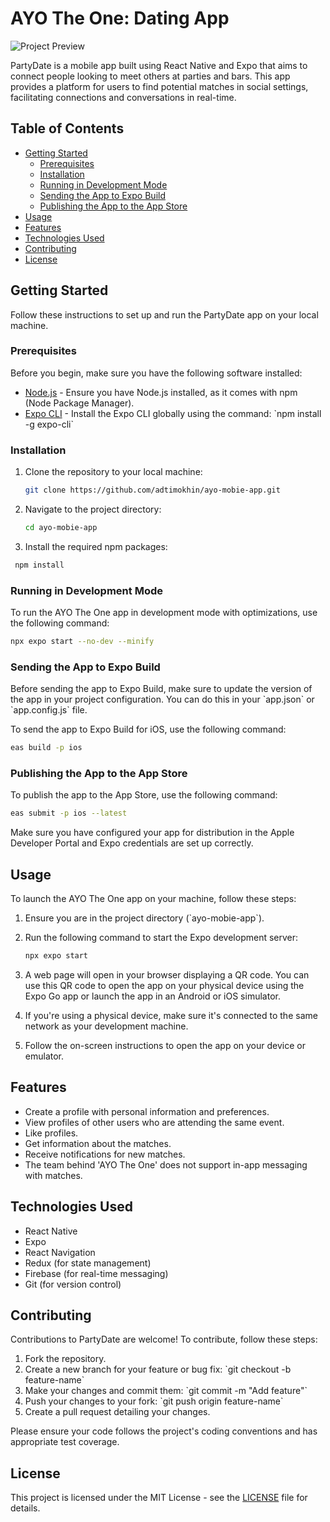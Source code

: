 # AYO The One: Dating App
![Project Preview](https://user-images.githubusercontent.com/37998602/284029984-f73b0eb6-0547-45ee-b9ec-c7fcf1956021.png)

PartyDate is a mobile app built using React Native and Expo that aims to connect people looking to meet others at parties and bars. This app provides a platform for users to find potential matches in social settings, facilitating connections and conversations in real-time.

## Table of Contents

- [Getting Started](#getting-started)
  - [Prerequisites](#prerequisites)
  - [Installation](#installation)
  - [Running in Development Mode](#running-in-development-mode)
  - [Sending the App to Expo Build](#sending-the-app-to-expo-build)
  - [Publishing the App to the App Store](#publishing-the-app-to-the-app-store)
- [Usage](#usage)
- [Features](#features)
- [Technologies Used](#technologies-used)
- [Contributing](#contributing)
- [License](#license)

## Getting Started

Follow these instructions to set up and run the PartyDate app on your local machine.

### Prerequisites

Before you begin, make sure you have the following software installed:

- [Node.js](https://nodejs.org/) - Ensure you have Node.js installed, as it comes with npm (Node Package Manager).
- [Expo CLI](https://docs.expo.dev/workflow/expo-cli/) - Install the Expo CLI globally using the command: \`npm install -g expo-cli\`

### Installation

1. Clone the repository to your local machine:

   ```bash
   git clone https://github.com/adtimokhin/ayo-mobie-app.git
   ```

2. Navigate to the project directory:

   ```bash
   cd ayo-mobie-app
   ```

3. Install the required npm packages:

  ```bash
   npm install
   ```

### Running in Development Mode

To run the AYO The One app in development mode with optimizations, use the following command:

```bash
npx expo start --no-dev --minify
```

### Sending the App to Expo Build

Before sending the app to Expo Build, make sure to update the version of the app in your project configuration. You can do this in your \`app.json\` or \`app.config.js\` file.

To send the app to Expo Build for iOS, use the following command:

```bash
eas build -p ios
```

### Publishing the App to the App Store

To publish the app to the App Store, use the following command:

```bash
eas submit -p ios --latest
```

Make sure you have configured your app for distribution in the Apple Developer Portal and Expo credentials are set up correctly.

## Usage

To launch the AYO The One app on your machine, follow these steps:

1. Ensure you are in the project directory (\`ayo-mobie-app\`).

2. Run the following command to start the Expo development server:

   ```bash
   npx expo start
   ```

3. A web page will open in your browser displaying a QR code. You can use this QR code to open the app on your physical device using the Expo Go app or launch the app in an Android or iOS simulator.

4. If you're using a physical device, make sure it's connected to the same network as your development machine.

5. Follow the on-screen instructions to open the app on your device or emulator.

## Features

- Create a profile with personal information and preferences.
- View profiles of other users who are attending the same event.
- Like profiles.
- Get information about the matches.
- Receive notifications for new matches.
- The team behind 'AYO The One' does not support in-app messaging with matches.

## Technologies Used

- React Native
- Expo
- React Navigation
- Redux (for state management)
- Firebase (for real-time messaging)
- Git (for version control)

## Contributing

Contributions to PartyDate are welcome! To contribute, follow these steps:

1. Fork the repository.
2. Create a new branch for your feature or bug fix: \`git checkout -b feature-name\`
3. Make your changes and commit them: \`git commit -m "Add feature"\`
4. Push your changes to your fork: \`git push origin feature-name\`
5. Create a pull request detailing your changes.

Please ensure your code follows the project's coding conventions and has appropriate test coverage.

## License

This project is licensed under the MIT License - see the [LICENSE](LICENSE) file for details.

